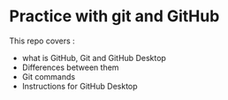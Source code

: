 # Practice with git and GitHub

This repo covers :
- what is GitHub, Git and GitHub Desktop
- Differences between them
- Git commands
- Instructions for GitHub Desktop



